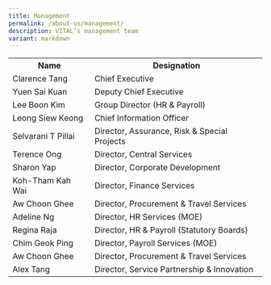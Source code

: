 ```yaml
---
title: Management
permalink: /about-us/management/
description: VITAL’s management team
variant: markdown
---
```

<table class="vital-table-1">
   <tbody>
      <tr>
         <th>
            Name
         </th>
         <th>
            Designation
         </th>
      </tr>
      <tr>
         <td>
            Clarence Tang 
         </td>
         <td>
            Chief Executive
         </td>
      </tr>
      <tr>
         <td>Yuen Sai Kuan </td>
         <td>
            Deputy Chief Executive
         </td>
      </tr>
      <tr>
         <td>
            Lee Boon Kim
         </td>
         <td>
            Group Director (HR &amp; Payroll)
         </td>
      </tr>
      <tr>
         <td>Leong Siew Keong</td>
         <td>Chief Information Officer     
         </td>
      </tr>
      <tr>
         <td>
            Selvarani T Pillai
         </td>
         <td>
            Director, Assurance, Risk &amp; Special Projects
         </td>
      </tr>
      <tr>
         <td>
            Terence Ong        
         </td>
         <td>
            Director, Central Services
         </td>
      </tr>
      <tr>
         <td>
            Sharon Yap         
         </td>
         <td>
            Director, Corporate Development
         </td>
      </tr>
      <tr>
         <td>
            Koh-Tham Kah Wai       
         </td>
         <td>
            Director, Finance Services
         </td>
      </tr>
      <tr>
         <td>
           Aw Choon Ghee         
         </td>
         <td>
            Director, Procurement &amp; Travel Services
         </td>
      </tr>
      <tr>
         <td>
            Adeline Ng
         </td>
         <td>
            Director, HR Services (MOE)
         </td>
      </tr>		 
		 <tr>
         <td>
            Regina Raja
         </td>
         <td>
            Director, HR &amp; Payroll (Statutory Boards)
         </td>
      </tr>		 
		  <tr>
         <td>
            Chim Geok Ping
         </td>
         <td>
            Director, Payroll Services (MOE)
         </td>
      </tr>
		 <tr>
			 <td>
				 Aw Choon Ghee
			 </td>
			 <td>
				 Director, Procurement &amp; Travel Services
			 </td>
		 </tr>
		 <tr>
			 <td>
				 Alex Tang
			 </td>
			 <td>
				 Director, Service Partnership &amp; Innovation
			 </td>
		 </tr>
   </tbody>
</table>